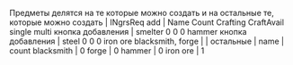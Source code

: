 Предметы делятся на те которые можно создать и на остальные
те, которые можно создать
                  |                                               INgrsReq
add               | Name       Count    Crafting    CraftAvail    single      multi
кнопка добавления | smelter    0        0           0             hammer
кнопка добавления | steel      0        0           0             iron ore    blacksmith, forge
                  |
                  |
остальные         |
name              | count
blacksmith        | 0
forge             | 0
hammer            | 0
iron ore          | 1
